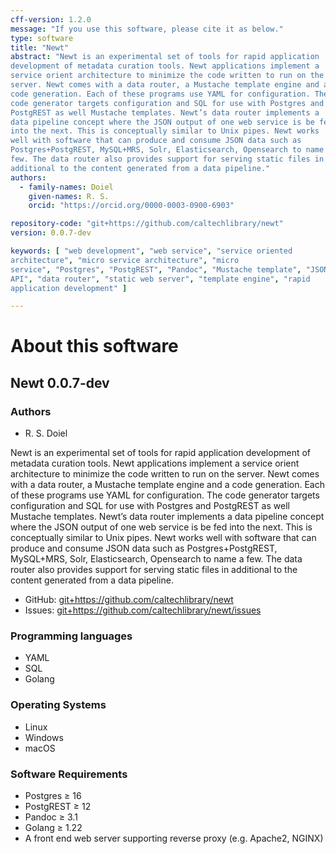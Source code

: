 ```yaml
---
cff-version: 1.2.0
message: "If you use this software, please cite it as below."
type: software
title: "Newt"
abstract: "Newt is an experimental set of tools for rapid application
development of metadata curation tools. Newt applications implement a
service orient architecture to minimize the code written to run on the
server. Newt comes with a data router, a Mustache template engine and a
code generation. Each of these programs use YAML for configuration. The
code generator targets configuration and SQL for use with Postgres and
PostgREST as well Mustache templates. Newt’s data router implements a
data pipeline concept where the JSON output of one web service is be fed
into the next. This is conceptually similar to Unix pipes. Newt works
well with software that can produce and consume JSON data such as
Postgres+PostgREST, MySQL+MRS, Solr, Elasticsearch, Opensearch to name a
few. The data router also provides support for serving static files in
additional to the content generated from a data pipeline."
authors:
  - family-names: Doiel
    given-names: R. S.
    orcid: "https://orcid.org/0000-0003-0900-6903"

repository-code: "git+https://github.com/caltechlibrary/newt"
version: 0.0.7-dev

keywords: [ "web development", "web service", "service oriented
architecture", "micro service architecture", "micro
service", "Postgres", "PostgREST", "Pandoc", "Mustache template", "JSON
API", "data router", "static web server", "template engine", "rapid
application development" ]

---
```


About this software
===================

## Newt 0.0.7-dev

### Authors

- R. S. Doiel



Newt is an experimental set of tools for rapid application development
of metadata curation tools. Newt applications implement a service orient
architecture to minimize the code written to run on the server. Newt
comes with a data router, a Mustache template engine and a code
generation. Each of these programs use YAML for configuration. The code
generator targets configuration and SQL for use with Postgres and
PostgREST as well Mustache templates. Newt’s data router implements a
data pipeline concept where the JSON output of one web service is be fed
into the next. This is conceptually similar to Unix pipes. Newt works
well with software that can produce and consume JSON data such as
Postgres+PostgREST, MySQL+MRS, Solr, Elasticsearch, Opensearch to name a
few. The data router also provides support for serving static files in
additional to the content generated from a data pipeline.


- GitHub: <git+https://github.com/caltechlibrary/newt>
- Issues: <git+https://github.com/caltechlibrary/newt/issues>


### Programming languages

- YAML
- SQL
- Golang

### Operating Systems

- Linux
- Windows
- macOS

### Software Requirements

- Postgres ≥ 16
- PostgREST ≥ 12
- Pandoc ≥ 3.1
- Golang ≥ 1.22
- A front end web server supporting reverse proxy (e.g. Apache2, NGINX)

